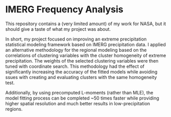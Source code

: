 # IMERG Frequency Analysis

This repository contains a (very limited amount) of my work for NASA, but it should give a taste of what my project was about. 

In short, my project focused on improving an extreme precipitation statistical modeling framework based on IMERG precipitation data. I applied an alternative methodology for the regional modeling based on the correlations of  clustering variables with the cluster homogeneity of extreme precipitation. The weights of the selected clustering variables were then tuned with coordinate search. This methodology had the effect of significantly increasing the accuracy of the fitted models while avoiding ssues with creating and evaluating clusters with the same homogeneity test.

Additionally, by using precomputed L-moments (rather than MLE), the model fitting process can be completed ~50 times faster while providing higher spatial resolution and much better results in low-precipitation regions.
